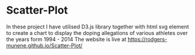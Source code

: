 # Scatter-Plot
In these project I have utilised D3.js library together with html svg element to create a chart to display the doping allegations of various athletes
over the years form 1994 - 2014
The website is live at https://rodgers-munene.github.io/Scatter-Plot/
